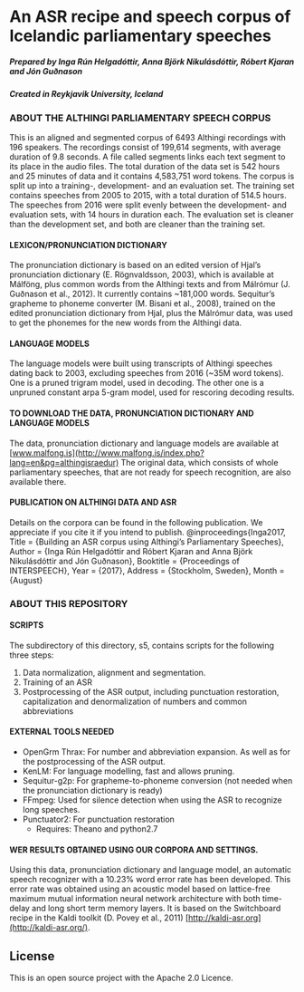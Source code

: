 # An ASR recipe and speech corpus of Icelandic parliamentary speeches
##### Prepared by Inga Rún Helgadóttir, Anna Björk Nikulásdóttir, Róbert Kjaran and Jón Guðnason
##### Created in Reykjavik University, Iceland


### ABOUT THE ALTHINGI PARLIAMENTARY SPEECH CORPUS

This is an aligned and segmented corpus of 6493 Althingi recordings with 196 speakers. The recordings consist of 199,614 segments, with average duration of 9.8 seconds. A file called segments links each text segment to its place in the audio files. The total duration of the data set is 542 hours and 25 minutes of data and it contains 4,583,751 word tokens.
The corpus is split up into a training-, development- and an evaluation set. The training set contains speeches from 2005 to 2015, with a total duration of 514.5 hours. The speeches from 2016 were split evenly between the development- and evaluation sets, with 14 hours in duration each. The evaluation set is cleaner than the development set, and both are cleaner than the training set.

#### LEXICON/PRONUNCIATION DICTIONARY

The pronunciation dictionary is based on an edited version of Hjal’s pronunciation dictionary (E. Rögnvaldsson, 2003), which is available at Málföng, plus common words from the Althingi texts and from Málrómur (J. Guðnason et al., 2012). It currently contains ~181,000 words. Sequitur’s grapheme to phoneme converter (M. Bisani et al., 2008), trained on the edited pronunciation dictionary from Hjal, plus the Málrómur data, was used to get the phonemes for the new words from the Althingi data. 

#### LANGUAGE MODELS

The language models were built using transcripts of Althingi speeches dating back to 2003, excluding speeches from 2016 (~35M word tokens). One is a pruned trigram model, used in decoding. The other one is a unpruned constant arpa 5-gram model, used for rescoring decoding results. 

#### TO DOWNLOAD THE DATA, PRONUNCIATION DICTIONARY AND LANGUAGE MODELS

The data, pronunciation dictionary and language models are available at [www.malfong.is](http://www.malfong.is/index.php?lang=en&pg=althingisraedur)
The original data, which consists of whole parliamentary speeches, that are not ready for speech recognition, are also available there.

#### PUBLICATION ON ALTHINGI DATA AND ASR #####
Details on the corpora can be found in the following publication. We appreciate if you cite it if you intend to publish.
@inproceedings{Inga2017,
        Title = {Building an ASR corpus using Althingi’s Parliamentary Speeches},
        Author = {Inga Rún Helgadóttir and Róbert Kjaran and Anna Björk Nikulásdóttir and Jón Guðnason},
        Booktitle = {Proceedings of INTERSPEECH},
        Year = {2017},
        Address = {Stockholm, Sweden},
        Month = {August}

### ABOUT THIS REPOSITORY

#### SCRIPTS
The subdirectory of this directory, s5, contains scripts for the following three steps:
1) Data normalization, alignment and segmentation.
2) Training of an ASR
3) Postprocessing of the ASR output, including punctuation restoration, capitalization and denormalization of numbers and common abbreviations


#### EXTERNAL TOOLS NEEDED

- OpenGrm Thrax: For number and abbreviation expansion. As well as for the postprocessing of the ASR output.
- KenLM: For language modelling, fast and allows pruning.
- Sequitur-g2p: For grapheme-to-phoneme conversion (not needed when the pronunciation dictionary is ready)
- FFmpeg: Used for silence detection when using the ASR to recognize long speeches.
- Punctuator2:  For punctuation restoration
  - Requires: Theano and python2.7

#### WER RESULTS OBTAINED USING OUR CORPORA AND SETTINGS.

Using this data, pronunciation dictionary and language model, an automatic speech recognizer with a 10.23% word error rate has been developed. This error rate was obtained using an acoustic model based on lattice-free maximum mutual information neural network architecture with both time-delay and long short term memory layers. It is based on the Switchboard recipe in the Kaldi toolkit (D. Povey et al., 2011) [http://kaldi-asr.org](http://kaldi-asr.org/).

License
----
This is an open source project with the Apache 2.0 Licence.
